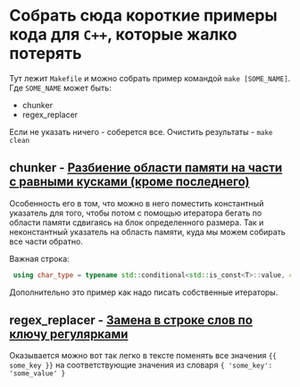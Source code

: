 # Собрать сюда короткие примеры кода для `C++`, которые жалко потерять

Тут лежит `Makefile` и можно собрать пример командой `make [SOME_NAME]`.
Где `SOME_NAME` может быть:

- chunker
- regex_replacer

Если не указать ничего - соберется все. Очистить результаты - `make clean`

## chunker - [Разбиение области памяти на части с равными кусками (кроме последнего)](./chunker.cpp) 

Особенность его в том, что можно в него поместить константный указатель для
того, чтобы потом с помощью итератора бегать по области памяти сдвигаясь на блок определенного
размера. Так и неконстантный указатель на область памяти, куда мы можем собирать все части
обратно.

Важная строка:

```cpp
 using char_type = typename std::conditional<std::is_const<T>::value, const char, char>::type;
```

Дополнительно это пример как надо писать собственные итераторы.

## regex_replacer - [Замена в строке слов по ключу регулярками](./regex_replacer.cpp)

Оказывается можно вот так легко в тексте поменять все значения `{{ some_key }}` на соответствующие
значения из словаря `{ 'some_key': 'some_value' }`